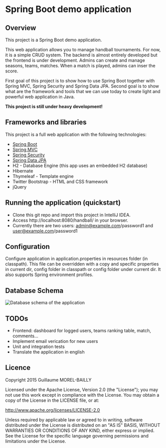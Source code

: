 # Spring Boot demo application

## Overview

This project is a Spring Boot demo application.

This web application allows you to manage handball tournaments. For now, it is a simple CRUD system. The backend is almost entirely developed but the frontend is under development. Admins can create and manage seasons, teams, matches. When a match is played, admins can inser the score.

First goal of this project is to show how to use Spring Boot together with Spring MVC, Spring Security and Spring Data JPA. Second goal is to show what are the framework and tools that we can use today to create light and powerful web application in Java.

**This project is still under heavy development!**

## Frameworks and libraries

This project is a full web application with the following technologies:

* [Spring Boot](http://projects.spring.io/spring-boot/)
* [Spring MVC](http://docs.spring.io/spring/docs/current/spring-framework-reference/html/mvc.html)
* [Spring Security](http://projects.spring.io/spring-security/)
* [Spring Data JPA](http://projects.spring.io/spring-data-jpa/)
* H2 - Database Engine (this app uses an embedded H2 database)
* Hibernate
* Thymeleaf - Template engine
* Twitter Bootstrap - HTML and CSS framework
* jQuery

## Running the application (quickstart)

* Clone this git repo and import this project in IntelliJ IDEA.
* Access http://localhost:8080/handball/ in your browser.
* Currently there are two users: admin@example.com/password1 and user@example.com/password1

## Configuration

Configure application in application.properties in resources folder (in classpath). This file can be overridden with a copy and specific properties in current dir, config folder in classpath or config folder under current dir. It also supports Spring environment profiles.

## Database Schema

![Database schema of the application](https://cloud.githubusercontent.com/assets/2470367/6657096/f39b4232-cb40-11e4-95a4-9119f29129cd.png)

## TODOs
* Frontend: dashboard for logged users, teams ranking table, match, comments...
* Implement email verication for new users
* Unit and integration tests
* Translate the application in english

## Licence

Copyright 2015 Guillaume MOREL-BAILLY

Licensed under the Apache License, Version 2.0 (the "License");
you may not use this work except in compliance with the License.
You may obtain a copy of the License in the LICENSE file, or at:

   http://www.apache.org/licenses/LICENSE-2.0

Unless required by applicable law or agreed to in writing, software
distributed under the License is distributed on an "AS IS" BASIS,
WITHOUT WARRANTIES OR CONDITIONS OF ANY KIND, either express or implied.
See the License for the specific language governing permissions and
limitations under the License.
